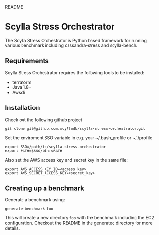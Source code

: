README

# Scylla Stress Orchestrator

The Scylla Stress Orchestrator is Python based framework for running various benchmark 
including cassandra-stress and scylla-bench.

## Requirements

Scylla Stress Orchestrator requires the following tools to be installed:
- terraform
- Java 1.8+
- Awscli

## Installation

Check out the following github project

```
git clone git@github.com:scylladb/scylla-stress-orchestrator.git
```

Set the enviroment SSO variable in e.g. your ~/.bash_profile or ~/./profile

```
export SSO=/path/to/scylla-stress-orchestrator
export PATH=$SSO/bin:$PATH
```

Also set the AWS access key and secret key in the same file:

```
export AWS_ACCESS_KEY_ID=<access_key>
export AWS_SECRET_ACCESS_KEY=<secret_key>

```

## Creating up a benchmark

Generate a benchmark using:
```
generate-benchmark foo
```
This will create a new directory `foo` with the benchmark including the EC2 configuration.
Checkout the README in the generated directory for more details.

